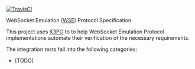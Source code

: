 [![TravisCI](https://travis-ci.org/k3po/specification.wseb.svg?branch=develop)](https://travis-ci.org/k3po/specification.wseb)

WebSocket Emulation ([WSE](SPEC.md)) Protocol Specification

This project uses [K3PO](http://github.com/k3po/k3po) to to help WebSocket Emulation Protocol implementations automate their verification of the necessary requirements.

The integration tests fall into the following categories:
 * [TODO]

